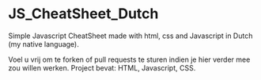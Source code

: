 # JS_CheatSheet_Dutch
Simple Javascript CheatSheet made with html, css and Javascript in Dutch (my native language).


Voel u vrij om te forken of pull requests te sturen indien je hier verder mee zou willen werken.
Project bevat:
HTML,
Javascript,
CSS.
